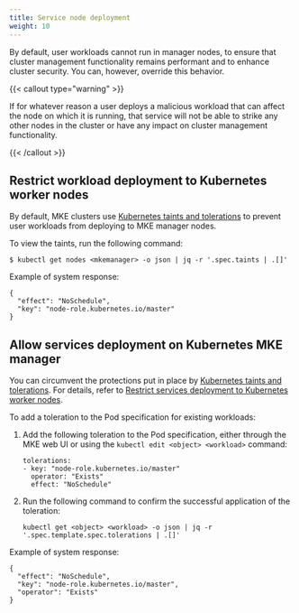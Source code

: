 ```yaml
---
title: Service node deployment
weight: 10
---
```


By default, user workloads cannot run in manager nodes, to ensure that cluster
management functionality remains performant and to enhance cluster security.
You can, however, override this behavior.

{{< callout type="warning" >}}

If for whatever reason a user deploys a malicious workload that can affect
the node on which it is running, that service will not be able to strike any
other nodes in the cluster or have any impact on cluster management
functionality.

{{< /callout >}}

Restrict workload deployment to Kubernetes worker nodes
-------------------------------------------------------

By default, MKE clusters use [Kubernetes taints and tolerations](https://kubernetes.io/docs/concepts/scheduling-eviction/taint-and-toleration/)
to prevent user workloads from deploying to MKE manager nodes.

To view the taints, run the following command:

```
$ kubectl get nodes <mkemanager> -o json | jq -r '.spec.taints | .[]'
```

Example of system response:

```
{
  "effect": "NoSchedule",
  "key": "node-role.kubernetes.io/master"
}
```

Allow services deployment on Kubernetes MKE manager
---------------------------------------------------

You can circumvent the protections put in place by [Kubernetes taints and
tolerations](https://kubernetes.io/docs/concepts/scheduling-eviction/taint-and-toleration/).
For details, refer to [Restrict services deployment to Kubernetes worker nodes](../restrict-service-deploy-to-kube-workers).

To add a toleration to the Pod specification for existing workloads:

1. Add the following toleration to the Pod specification, either through the
   MKE web UI or using the `kubectl edit <object> <workload>` command:

   ```
   tolerations:
   - key: "node-role.kubernetes.io/master"
     operator: "Exists"
     effect: "NoSchedule"
   ```

2. Run the following command to confirm the successful application of the
   toleration:

   ```
   kubectl get <object> <workload> -o json | jq -r '.spec.template.spec.tolerations | .[]'
   ```

Example of system response:

```
{
  "effect": "NoSchedule",
  "key": "node-role.kubernetes.io/master",
  "operator": "Exists"
}
```
